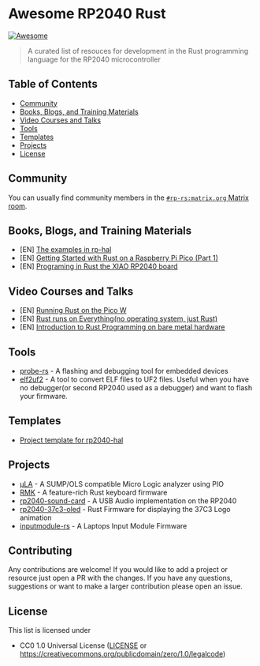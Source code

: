 <!-- omit in toc -->
# Awesome RP2040 Rust

[![Awesome](https://awesome.re/badge-flat2.svg)](https://awesome.re)

> A curated list of resouces for development in the Rust programming language for the RP2040 microcontroller

<!-- omit in toc -->
## Table of Contents

- [Community](#community)
- [Books, Blogs, and Training Materials](#books-blogs-and-training-materials)
- [Video Courses and Talks](#video-courses-and-talks)
- [Tools](#tools)
- [Templates](#templates)
- [Projects](#projects)
- [License](#license)

## Community

You can usually find community members in the [`#rp-rs:matrix.org` Matrix room](https://matrix.to/#/#rp-rs:matrix.org).

## Books, Blogs, and Training Materials

- [EN] [The examples in rp-hal](https://github.com/rp-rs/rp-hal/tree/main/rp2040-hal-examples)
- [EN] [Getting Started with Rust on a Raspberry Pi Pico (Part 1)](https://reltech.substack.com/p/getting-started-with-rust-on-a-raspberry)
- [EN] [Programing in Rust the XIAO RP2040 board](https://tutoduino.fr/en/tutorials/programing-in-rust-the-xiao-rp2040-board/)

## Video Courses and Talks

- [EN] [Running Rust on the Pico W](https://www.youtube.com/watch?v=vwFWBP0IuRU&pp=ygULcnAyMDQwIHJ1c3Q%3D)
- [EN] [Rust runs on Everything(no operating system, just Rust)](https://www.youtube.com/watch?v=Yi0WRF5WPFw&t=332s&pp=ygULcnAyMDQwIHJ1c3Q%3D)
- [EN] [Introduction to Rust Programming on bare metal hardware](https://www.youtube.com/watch?v=KECu_piSM5s&pp=ygULcnAyMDQwIHJ1c3Q%3D)

## Tools

- [probe-rs](https://probe.rs/) - A flashing and debugging tool for embedded devices
- [elf2uf2](https://github.com/JoNil/elf2uf2-rs) - A tool to convert ELF files to UF2 files. Useful when you have no debugger(or second RP2040 used as a debugger) and want to flash your firmware.

## Templates

- [Project template for rp2040-hal](https://github.com/rp-rs/rp2040-project-template)

## Projects

- [μLA](https://github.com/dotcypress/ula) - A SUMP/OLS compatible Micro Logic analyzer using PIO
- [RMK](https://github.com/HaoboGu/rmk) - A feature-rich Rust keyboard firmware
- [rp2040-sound-card](https://github.com/mgottschlag/rp2040-usb-sound-card) - A USB Audio implementation on the RP2040
- [rp2040-37c3-oled](https://github.com/kpcyrd/rp2040-37c3-oled) - Rust Firmware for displaying the 37C3 Logo animation
- [inputmodule-rs](https://github.com/FrameworkComputer/inputmodule-rs) - A Laptops Input Module Firmware

<!-- omit in toc -->
## Contributing
Any contributions are welcome! If you would like to add a project or resource just open a PR with the changes. If you have any questions, suggestions or want to make a larger contribution please open an issue.

## License

This list is licensed under

- CC0 1.0 Universal License ([LICENSE](LICENSE) or https://creativecommons.org/publicdomain/zero/1.0/legalcode)
